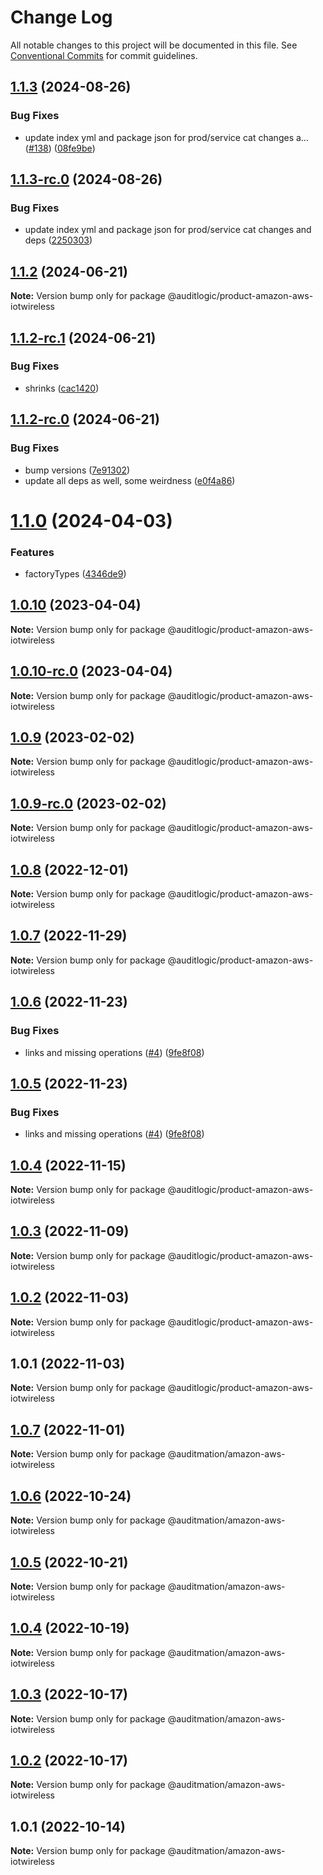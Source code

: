 # Change Log

All notable changes to this project will be documented in this file.
See [Conventional Commits](https://conventionalcommits.org) for commit guidelines.

## [1.1.3](https://github.com/auditlogic/product/compare/@auditlogic/product-amazon-aws-iotwireless@1.1.2...@auditlogic/product-amazon-aws-iotwireless@1.1.3) (2024-08-26)


### Bug Fixes

* update index yml and package json for prod/service cat changes a… ([#138](https://github.com/auditlogic/product/issues/138)) ([08fe9be](https://github.com/auditlogic/product/commit/08fe9beb1c8457462a19bc69caa02e6212d97e1a))





## [1.1.3-rc.0](https://github.com/auditlogic/product/compare/@auditlogic/product-amazon-aws-iotwireless@1.1.2...@auditlogic/product-amazon-aws-iotwireless@1.1.3-rc.0) (2024-08-26)


### Bug Fixes

* update index yml and package json for prod/service cat changes and deps ([2250303](https://github.com/auditlogic/product/commit/225030363a363608240135b7ebed386b28f01e4b))





## [1.1.2](https://github.com/auditlogic/product/compare/@auditlogic/product-amazon-aws-iotwireless@1.1.2-rc.1...@auditlogic/product-amazon-aws-iotwireless@1.1.2) (2024-06-21)

**Note:** Version bump only for package @auditlogic/product-amazon-aws-iotwireless





## [1.1.2-rc.1](https://github.com/auditlogic/product/compare/@auditlogic/product-amazon-aws-iotwireless@1.1.2-rc.0...@auditlogic/product-amazon-aws-iotwireless@1.1.2-rc.1) (2024-06-21)


### Bug Fixes

* shrinks ([cac1420](https://github.com/auditlogic/product/commit/cac14200fefcd8183ab69fe89a47bd3f70f563e9))





## [1.1.2-rc.0](https://github.com/auditlogic/product/compare/@auditlogic/product-amazon-aws-iotwireless@1.1.0...@auditlogic/product-amazon-aws-iotwireless@1.1.2-rc.0) (2024-06-21)


### Bug Fixes

* bump versions ([7e91302](https://github.com/auditlogic/product/commit/7e913023b8b312150ed7762c32fbbe616be71de5))
* update all deps as well, some weirdness ([e0f4a86](https://github.com/auditlogic/product/commit/e0f4a864714e2d3de6bbf3da014d5312fe53be2f))





# [1.1.0](https://github.com/auditlogic/product/compare/@auditlogic/product-amazon-aws-iotwireless@1.0.10...@auditlogic/product-amazon-aws-iotwireless@1.1.0) (2024-04-03)


### Features

* factoryTypes ([4346de9](https://github.com/auditlogic/product/commit/4346de92693aee892fccf725338ffc7b80ab182b))





## [1.0.10](https://github.com/auditlogic/product/compare/@auditlogic/product-amazon-aws-iotwireless@1.0.9...@auditlogic/product-amazon-aws-iotwireless@1.0.10) (2023-04-04)

**Note:** Version bump only for package @auditlogic/product-amazon-aws-iotwireless





## [1.0.10-rc.0](https://github.com/auditlogic/product/compare/@auditlogic/product-amazon-aws-iotwireless@1.0.9...@auditlogic/product-amazon-aws-iotwireless@1.0.10-rc.0) (2023-04-04)

**Note:** Version bump only for package @auditlogic/product-amazon-aws-iotwireless





## [1.0.9](https://github.com/auditlogic/product/compare/@auditlogic/product-amazon-aws-iotwireless@1.0.8...@auditlogic/product-amazon-aws-iotwireless@1.0.9) (2023-02-02)

**Note:** Version bump only for package @auditlogic/product-amazon-aws-iotwireless





## [1.0.9-rc.0](https://github.com/auditlogic/product/compare/@auditlogic/product-amazon-aws-iotwireless@1.0.8...@auditlogic/product-amazon-aws-iotwireless@1.0.9-rc.0) (2023-02-02)

**Note:** Version bump only for package @auditlogic/product-amazon-aws-iotwireless





## [1.0.8](https://github.com/auditlogic/product/compare/@auditlogic/product-amazon-aws-iotwireless@1.0.7...@auditlogic/product-amazon-aws-iotwireless@1.0.8) (2022-12-01)

**Note:** Version bump only for package @auditlogic/product-amazon-aws-iotwireless





## [1.0.7](https://github.com/auditlogic/product/compare/@auditlogic/product-amazon-aws-iotwireless@1.0.6...@auditlogic/product-amazon-aws-iotwireless@1.0.7) (2022-11-29)

**Note:** Version bump only for package @auditlogic/product-amazon-aws-iotwireless





## [1.0.6](https://github.com/auditlogic/product/compare/@auditlogic/product-amazon-aws-iotwireless@1.0.4...@auditlogic/product-amazon-aws-iotwireless@1.0.6) (2022-11-23)


### Bug Fixes

* links and missing operations ([#4](https://github.com/auditlogic/product/issues/4)) ([9fe8f08](https://github.com/auditlogic/product/commit/9fe8f08fe7c57fdb79f991ac35bd6ac2e7dcad38))





## [1.0.5](https://github.com/auditlogic/product/compare/@auditlogic/product-amazon-aws-iotwireless@1.0.4...@auditlogic/product-amazon-aws-iotwireless@1.0.5) (2022-11-23)


### Bug Fixes

* links and missing operations ([#4](https://github.com/auditlogic/product/issues/4)) ([9fe8f08](https://github.com/auditlogic/product/commit/9fe8f08fe7c57fdb79f991ac35bd6ac2e7dcad38))





## [1.0.4](https://github.com/auditlogic/product/compare/@auditlogic/product-amazon-aws-iotwireless@1.0.3...@auditlogic/product-amazon-aws-iotwireless@1.0.4) (2022-11-15)

**Note:** Version bump only for package @auditlogic/product-amazon-aws-iotwireless





## [1.0.3](https://github.com/auditlogic/product/compare/@auditlogic/product-amazon-aws-iotwireless@1.0.2...@auditlogic/product-amazon-aws-iotwireless@1.0.3) (2022-11-09)

**Note:** Version bump only for package @auditlogic/product-amazon-aws-iotwireless





## [1.0.2](https://github.com/auditlogic/product/compare/@auditlogic/product-amazon-aws-iotwireless@1.0.1...@auditlogic/product-amazon-aws-iotwireless@1.0.2) (2022-11-03)

**Note:** Version bump only for package @auditlogic/product-amazon-aws-iotwireless





## 1.0.1 (2022-11-03)

**Note:** Version bump only for package @auditlogic/product-amazon-aws-iotwireless





## [1.0.7](https://github.com/auditmation/store-content/compare/@auditmation/amazon-aws-iotwireless@1.0.6...@auditmation/amazon-aws-iotwireless@1.0.7) (2022-11-01)

**Note:** Version bump only for package @auditmation/amazon-aws-iotwireless





## [1.0.6](https://github.com/auditmation/store-content/compare/@auditmation/amazon-aws-iotwireless@1.0.5...@auditmation/amazon-aws-iotwireless@1.0.6) (2022-10-24)

**Note:** Version bump only for package @auditmation/amazon-aws-iotwireless





## [1.0.5](https://github.com/auditmation/store-content/compare/@auditmation/amazon-aws-iotwireless@1.0.4...@auditmation/amazon-aws-iotwireless@1.0.5) (2022-10-21)

**Note:** Version bump only for package @auditmation/amazon-aws-iotwireless





## [1.0.4](https://github.com/auditmation/store-content/compare/@auditmation/amazon-aws-iotwireless@1.0.3...@auditmation/amazon-aws-iotwireless@1.0.4) (2022-10-19)

**Note:** Version bump only for package @auditmation/amazon-aws-iotwireless





## [1.0.3](https://github.com/auditmation/store-content/compare/@auditmation/amazon-aws-iotwireless@1.0.2...@auditmation/amazon-aws-iotwireless@1.0.3) (2022-10-17)

**Note:** Version bump only for package @auditmation/amazon-aws-iotwireless





## [1.0.2](https://github.com/auditmation/store-content/compare/@auditmation/amazon-aws-iotwireless@1.0.1...@auditmation/amazon-aws-iotwireless@1.0.2) (2022-10-17)

**Note:** Version bump only for package @auditmation/amazon-aws-iotwireless





## 1.0.1 (2022-10-14)

**Note:** Version bump only for package @auditmation/amazon-aws-iotwireless
